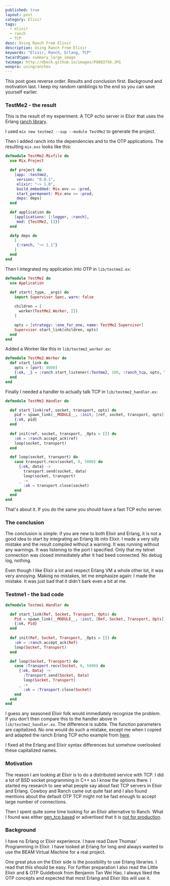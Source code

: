 ```yaml
---
published: true
layout: post
category: Elixir
tags: 
  - elixir
  - ranch
  - TCP
desc: Using Ranch From Elixir
description: Using Ranch From Elixir
keywords: "Elixir, Ranch, Erlang, TCP"
twcardtype: summary_large_image
twimage: http://dbeck.github.io/images/P9083758.JPG
woopra: usingranchex
---
```


This post goes reverse order. Results and conclusion first. Background and motivation last. I keep my random ramblings to the end so you can save yourself earlier.

### TestMe2 - the result

This is the result of my experiment. A TCP echo server in Elixir that uses the Erlang [ranch library](https://github.com/ninenines/ranch).

I used ```mix new testme2 --sup --module TestMe2``` to generate the project.

Then I added ranch into the dependencies and to the OTP applications. The resulting ```mix.exs``` looks like this:

``` elixir
defmodule TestMe2.Mixfile do
  use Mix.Project

  def project do
    [app: :testme2,
     version: "0.0.1",
     elixir: "~> 1.0",
     build_embedded: Mix.env == :prod,
     start_permanent: Mix.env == :prod,
     deps: deps]
  end

  def application do
    [applications: [:logger, :ranch],
     mod: {TestMe2, []}]
  end

  defp deps do
    [
     {:ranch, "~> 1.1"}
    ]
  end
end

```

Then I integrated my application into OTP in ```lib/testme2.ex```:

``` elixir
defmodule TestMe2 do
  use Application

  def start(_type, _args) do
    import Supervisor.Spec, warn: false
    
    children = [
      worker(TestMe2.Worker, [])
    ]

    opts = [strategy: :one_for_one, name: TestMe2.Supervisor]
    Supervisor.start_link(children, opts)
  end
end
```

Added a Worker like this in ```lib/testme2_worker.ex```:

``` elixir
defmodule TestMe2.Worker do
  def start_link do
    opts = [port: 8000]
    {:ok, _} = :ranch.start_listener(:Testme2, 100, :ranch_tcp, opts, TestMe2.Handler, [])
  end
end
```

Finally I needed a handler to actually talk TCP in ```lib/testme2_handler.ex```:

``` elixir
defmodule TestMe2.Handler do

  def start_link(ref, socket, transport, opts) do
    pid = spawn_link(__MODULE__, :init, [ref, socket, transport, opts])
    {:ok, pid}
  end
         
  def init(ref, socket, transport, _Opts = []) do
    :ok = :ranch.accept_ack(ref)
    loop(socket, transport)
  end

  def loop(socket, transport) do
    case transport.recv(socket, 0, 5000) do
      {:ok, data} ->
        transport.send(socket, data)
        loop(socket, transport)
      _ ->
        :ok = transport.close(socket)
    end
  end
end
```

That's about it. If you do the same you should have a fast TCP echo server.

### The conclusion

The conclusion is simple: if you are new to both Elixir and Erlang, it is not a good idea to start by integrating an Erlang lib into Elixir. I made a very silly mistake and the result compiled without a warning. It was running without any warnings. It was listening to the port I specified. Only that my telnet connection was closed immediately after it had beed connected. No debug log, nothing.

Even though I like Elixir a lot and respect Erlang VM a whole other lot, it was very annoying. Making no mistakes, let me emphasize again: I made the mistake. It was just bad that it didn't bark even a bit at me.

### Testme1 - the bad code

``` elixir
defmodule Testme1.Handler do

  def start_link(Ref, Socket, Transport, Opts) do
    Pid = spawn_link(__MODULE__, :init, [Ref, Socket, Transport, Opts])
    {:ok, Pid}
  end
         
  def init(Ref, Socket, Transport, _Opts = []) do
    :ok = :ranch.accept_ack(Ref)
    loop(Socket, Transport)
  end

  def loop(Socket, Transport) do
    case :Transport.recv(Socket, 0, 5000) do
      {:ok, Data} ->
        :Transport.send(Socket, Data)
        loop(Socket, Transport)
      _ ->
        :ok = :Transport.close(Socket)
    end
  end
end

```

I guess any seasoned Elixir folk would immediately recognize the problem. If you don't then compare this to the handler above in ```lib/testme2_handler.ex```. The difference is subtle. The function parameters are capitalized. No one would do such a mistake, except me when I copied and adapted the ranch Erlang TCP echo example from [here](https://github.com/ninenines/ranch/blob/master/examples/tcp_echo/src/echo_protocol.erl).

I fixed all the Erlang and Elixir syntax differences but somehow overlooked these capitalized names.

### Motivation

The reason I am looking at Elixir is to do a distributed service with TCP. I did a lot of BSD socket programming in C++ so I know the options there. I started my research to see what people say about fast TCP servers in Elixir and Erlang. Cowboy and Ranch came out quite fast and I also found mentions about the default OTP TCP might not be fast enough to accept large number of connections.

Then I spent quite some time looking for an Elixir alternative to Ranch. What I found was either [gen_tcp based](https://github.com/meh/reagent) or advertised that it is [not for production](https://github.com/slogsdon/pool).

### Background

I have no Erlang or Elixir experience. I have read Dave Thomas' Programming in Elixir. I have looked at Erlang for long and always wanted to use the BEAM Virtual Machine for a real project. 

One great plus on the Elixir side is the possibility to use Erlang libraries. I read that this should be easy. For further preparation I also read the Little Elixir and & OTP Guidebook from Benjamin Tan Wei Hao. I always liked the OTP concepts and expected that most Erlang and Elixir libs will use it.
